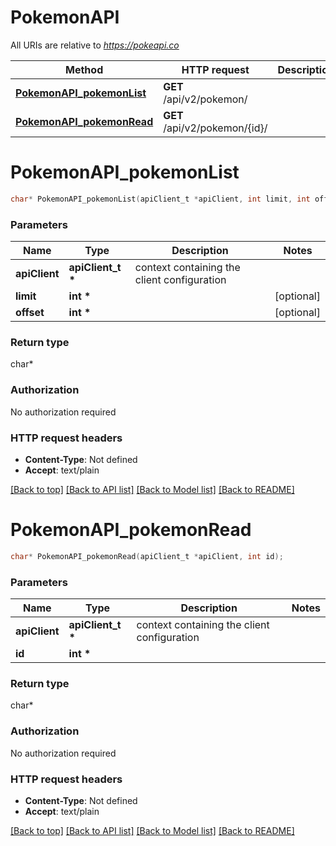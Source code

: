 # PokemonAPI

All URIs are relative to *https://pokeapi.co*

Method | HTTP request | Description
------------- | ------------- | -------------
[**PokemonAPI_pokemonList**](PokemonAPI.md#PokemonAPI_pokemonList) | **GET** /api/v2/pokemon/ | 
[**PokemonAPI_pokemonRead**](PokemonAPI.md#PokemonAPI_pokemonRead) | **GET** /api/v2/pokemon/{id}/ | 


# **PokemonAPI_pokemonList**
```c
char* PokemonAPI_pokemonList(apiClient_t *apiClient, int limit, int offset);
```

### Parameters
Name | Type | Description  | Notes
------------- | ------------- | ------------- | -------------
**apiClient** | **apiClient_t \*** | context containing the client configuration |
**limit** | **int \*** |  | [optional] 
**offset** | **int \*** |  | [optional] 

### Return type

char*



### Authorization

No authorization required

### HTTP request headers

 - **Content-Type**: Not defined
 - **Accept**: text/plain

[[Back to top]](#) [[Back to API list]](../README.md#documentation-for-api-endpoints) [[Back to Model list]](../README.md#documentation-for-models) [[Back to README]](../README.md)

# **PokemonAPI_pokemonRead**
```c
char* PokemonAPI_pokemonRead(apiClient_t *apiClient, int id);
```

### Parameters
Name | Type | Description  | Notes
------------- | ------------- | ------------- | -------------
**apiClient** | **apiClient_t \*** | context containing the client configuration |
**id** | **int \*** |  | 

### Return type

char*



### Authorization

No authorization required

### HTTP request headers

 - **Content-Type**: Not defined
 - **Accept**: text/plain

[[Back to top]](#) [[Back to API list]](../README.md#documentation-for-api-endpoints) [[Back to Model list]](../README.md#documentation-for-models) [[Back to README]](../README.md)

